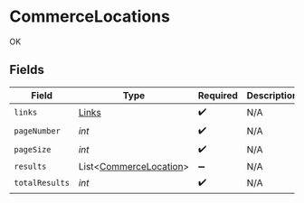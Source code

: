 # CommerceLocations

OK


## Fields

| Field                                                             | Type                                                              | Required                                                          | Description                                                       |
| ----------------------------------------------------------------- | ----------------------------------------------------------------- | ----------------------------------------------------------------- | ----------------------------------------------------------------- |
| `links`                                                           | [Links](../../models/shared/Links.md)                             | :heavy_check_mark:                                                | N/A                                                               |
| `pageNumber`                                                      | *int*                                                             | :heavy_check_mark:                                                | N/A                                                               |
| `pageSize`                                                        | *int*                                                             | :heavy_check_mark:                                                | N/A                                                               |
| `results`                                                         | List<[CommerceLocation](../../models/shared/CommerceLocation.md)> | :heavy_minus_sign:                                                | N/A                                                               |
| `totalResults`                                                    | *int*                                                             | :heavy_check_mark:                                                | N/A                                                               |